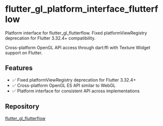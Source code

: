 # flutter_gl_platform_interface_flutterflow

Platform interface for flutter_gl_flutterflow. Fixed platformViewRegistry deprecation for Flutter 3.32.4+ compatibility.

Cross-platform OpenGL API access through dart:ffi with Texture Widget support on Flutter.

## Features
- ✅ Fixed platformViewRegistry deprecation for Flutter 3.32.4+
- ✅ Cross-platform OpenGL ES API similar to WebGL
- ✅ Platform interface for consistent API across implementations

## Repository
[flutter_gl_flutterflow](https://github.com/evt-app-eng/flutter_gl_flutterflow)


